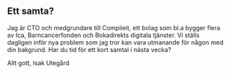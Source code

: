 ## Ett samta?

Jag är CTO och medgrundare till Compileit, ett bolag som bl.a bygger flera av Ica, Barncancerfonden och Bokadirekts digitala tjänster. Vi ställs dagligen inför nya problem som jag tror kan vara utmanande för någon med din bakgrund. Har du tid för ett kort samtal i nästa vecka?

Allt gott,
Isak Utegård
